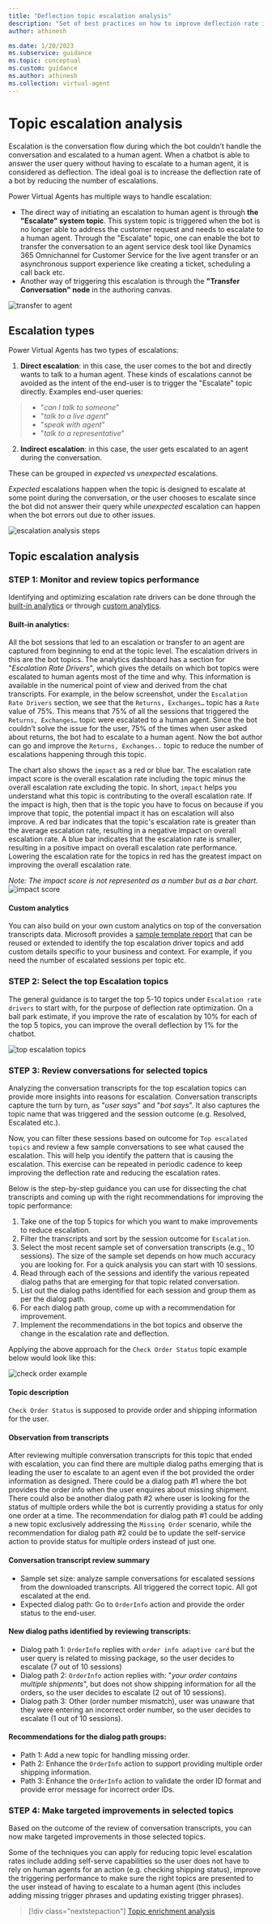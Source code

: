 ```yaml
---
title: "Deflection topic escalation analysis"
description: "Set of best practices on how to improve deflection rate in a PVA chatbot"
author: athinesh

ms.date: 1/20/2023
ms.subservice: guidance
ms.topic: conceptual
ms.custom: guidance
ms.author: athinesh
ms.collection: virtual-agent
---
```

# Topic escalation analysis
  
Escalation is the conversation flow during which the bot couldn’t handle the conversation and escalated to a human agent. When a chatbot is able to answer the user query without having to escalate to a human agent, it is considered as deflection. The ideal goal is to increase the deflection rate of a bot by reducing the number of escalations. 

Power Virtual Agents has multiple ways to handle escalation: 
- The direct way of initiating an escalation to human agent is through **the "Escalate" system topic**. This system topic is triggered when the bot is no longer able to address the customer request and needs to escalate to a human agent. Through the "Escalate" topic, one can enable the bot to transfer the conversation to an agent service desk tool like Dynamics 365 Omnichannel for Customer Service for the live agent transfer or an asynchronous support experience like creating a ticket, scheduling a call back etc. 
- Another way of triggering this escalation is through the **"Transfer Conversation" node** in the authoring canvas.

![transfer to agent](./media/introduction/df-transfer-agent.png)  

##  Escalation types

Power Virtual Agents has two types of escalations:

1. **Direct escalation**: in this case, the user comes to the bot and directly wants to talk to a human agent. These kinds of escalations cannot be avoided as the intent of the end-user is to trigger the "Escalate" topic directly.
Examples end-user queries:
>  - "*can I talk to someone*"
>  - "*talk to a live agent*"
>  - "*speak with agent*"
>  - "*talk to a representative*"

2.	**Indirect escalation**: in this case, the user gets escalated to an agent during the conversation. 

These can be grouped in *expected* vs *unexpected* escalations. 

*Expected* escalations happen when the topic is designed to escalate at some point during the conversation, or the user chooses to escalate since the bot did not answer their query while *unexpected* escalation can happen when the bot errors out due to other issues.

![escalation analysis steps](./media/introduction/df-escalation-analysis-steps.png)

## Topic escalation analysis

### STEP 1: Monitor and review topics performance

Identifying and optimizing escalation rate drivers can be done through the [built-in analytics](/power-virtual-agents/preview/analytics-overview) or through [custom analytics](/power-virtual-agents/guidance/custom-analytics-strategy).

#### Built-in analytics:
 
All the bot sessions that led to an escalation or transfer to an agent are captured from beginning to end at the topic level. 
The escalation drivers in this are the bot topics. 
The analytics dashboard has a section for "*Escalation Rate Drivers*", which gives the details on which bot topics were escalated to human agents most of the time and why. 
This information is available in the numerical point of view and derived from the chat transcripts.
For example, in the below screenshot, under the `Escalation Rate Drivers` section, we see that the `Returns, Exchanges…` topic has a `Rate` value of 75%. This means that 75% of all the sessions that triggered the `Returns, Exchanges…` topic were escalated to a human agent. 
Since the bot couldn’t solve the issue for the user, 75% of the times when user asked about returns, the bot had to escalate to a human agent. Now the bot author can go and improve the `Returns, Exchanges..` topic to reduce the number of escalations happening through this topic.
 
The chart also shows the `impact` as a red or blue bar. The escalation rate impact score is the overall escalation rate including the topic minus the overall escalation rate excluding the topic. In short, `impact` helps you understand what this topic is contributing to the overall escalation rate. If the impact is high, then that is the topic you have to focus on because if you improve that topic, the potential impact it has on escalation will also improve.
A red bar indicates that the topic's escalation rate is greater than the average escalation rate, resulting in a negative impact on overall escalation rate. A blue bar indicates that the escalation rate is smaller, resulting in a positive impact on overall escalation rate performance. Lowering the escalation rate for the topics in red has the greatest impact on improving the overall escalation rate.

*Note: The impact score is not represented as a number but as a bar chart.*
![impact score](./media/introduction/df-impact-score.png)
  
#### Custom analytics
  
You can also build on your own custom analytics on top of the conversation transcripts data. Microsoft provides a [sample template report](https://aka.ms/PVAAnalytics) that can be reused or extended to identify the top escalation driver topics and add custom details specific to your business and context. For example, if you need the number of escalated sessions per topic etc.  
 
### STEP 2: Select the top Escalation topics 

The general guidance is to target the top 5-10 topics under `Escalation rate drivers` to start with, for the purpose of deflection rate optimization. On a ball park estimate, if you improve the rate of escalation by 10% for each of the top 5 topics, you can improve the overall deflection by 1% for the chatbot.

![top escalation topics](./media/introduction/df-top-escalation-topics.png)
 
### STEP 3: Review conversations for selected topics

Analyzing the conversation transcripts for the top escalation topics can provide more insights into reasons for escalation. Conversation transcripts capture the turn by turn, as "*user says*" and "*bot says*". It also captures the topic name that was triggered and the session outcome (e.g. Resolved, Escalated etc.). 

Now, you can filter these sessions based on outcome for `Top escalated topics` and review a few sample conversations to see what caused the escalation. This will help you identify the pattern that is causing the escalation. This exercise can be repeated in periodic cadence to keep improving the deflection rate and reducing the escalation rates.

Below is the step-by-step guidance you can use for dissecting the chat transcripts and coming up with the right recommendations for improving the topic performance:

1.	Take one of the top 5 topics for which you want to make improvements to reduce escalation.
2.	Filter the transcripts and sort by the session outcome for `Escalation`.
3.	Select the most recent sample set of conversation transcripts (e.g., 10 sessions). The size of the sample set depends on how much accuracy you are looking for. For a quick analysis you can start with 10 sessions.
4.	Read through each of the sessions and identify the various repeated dialog paths that are emerging for that topic related conversation. 
5.	List out the dialog paths identified for each session and group them as per the dialog path.
6.	For each dialog path group, come up with a recommendation for improvement.
7.	Implement the recommendations in the bot topics and observe the change in the escalation rate and deflection.

Applying the above approach for the `Check Order Status` topic example below would look like this:

![check order example](./media/introduction/df-check-order.png)

#### Topic description
`Check Order Status` is supposed to provide order and shipping information for the user.

#### Observation from transcripts
After reviewing multiple conversation transcripts for this topic that ended with escalation, you can find there are multiple dialog paths emerging that is leading the user to escalate to an agent even if the bot provided the order information as designed.
There could be a dialog path #1 where the bot provides the order info when the user enquires about missing shipment. There could also be another dialog path #2 where user is looking for the status of multiple orders while the bot is currently providing a status for only one order at a time. The recommendation for dialog path #1 could be adding a new topic exclusively addressing the `Missing Order` scenario, while the recommendation for dialog path #2 could be to update the self-service action to provide status for multiple orders instead of just one.
 
#### Conversation transcript review summary
- Sample set size: analyze sample conversations for escalated sessions from the downloaded transcripts. All triggered the correct topic. All got escalated at the end.
- Expected dialog path: Go to `OrderInfo` action and provide the order status to the end-user. 

#### New dialog paths identified by reviewing transcripts: 
- Dialog path 1: `OrderInfo` replies with `order info adaptive card` but the user query is related to missing package, so the user decides to escalate (7 out of 10 sessions)
- Dialog path 2: `OrderInfo` action replies with: "*your order contains multiple shipments*", but does not show shipping information for all the orders, so the user decides to escalate (2 out of 10 sessions).
- Dialog path 3: Other (order number mismatch), user was unaware that they were entering an incorrect order number, so the user decides to escalate  (1 out of 10 sessions).

#### Recommendations for the dialog path groups:
- Path 1: Add a new topic for handling missing order.
- Path 2: Enhance the `OrderInfo` action to support providing multiple order shipping information.
- Path 3: Enhance the `OrderInfo` action to validate the order ID format and provide error message for incorrect order IDs.

### STEP 4: Make targeted improvements in selected topics

Based on the outcome of the review of conversation transcripts, you can now make targeted improvements in those selected topics. 

Some of the techniques you can apply for reducing topic level escalation rates include adding self-serve capabilities so the user does not have to rely on human agents for an action (e.g. checking shipping status), improve the triggering performance to make sure the right topics are presented to the user instead of having to escalate to a human agent (this includes adding missing trigger phrases and updating existing trigger phrases).

> [!div class="nextstepaction"]
> [Topic enrichment analysis](deflection-topic-enrichment-analysis.md)